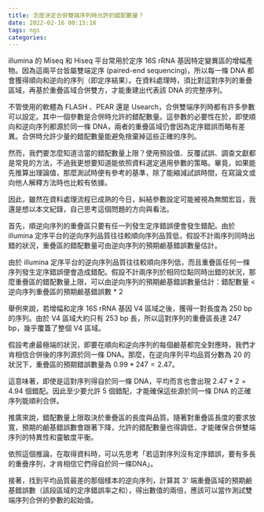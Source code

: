 ```yaml
---
title: 怎麼決定合併雙端序列時允許的錯配數量？
date: 2022-02-16 00:15:18
tags: ngs
categories:
---
```


illumina 的 Miseq 和 Hiseq 平台常用於定序 16S rRNA 基因特定變異區的增幅產物。因為這兩平台皆屬雙端定序 (paired-end sequencing)，所以每一條 DNA 都會獲得順向和逆向的序列（即定序結果）。在資料處理時，須比對這對序列的重疊區域，再基於重疊區域合併雙方，才能重建出代表該 DNA 的完整序列。

不管使用的軟體為 FLASH 、PEAR 還是 Usearch，合併雙端序列時都有許多參數可以設定。其中一個參數是合併時允許的錯配數量。這參數的必要性在於，即使順向和逆向序列都源於同一條 DNA，兩者的重疊區域仍會因為定序錯誤而略有差異。合併時允許少量的錯配數量能避免捨棄掉這些正確的序列。

然而，我們要怎麼知道洽當的錯配數量上限？使用預設值、反覆試誤、調查文獻都是常見的方法，不過我更想要知道能依照資料選定適用參數的策略。畢竟，如果能先推算出理論值，那麼測試時便有參考的基準，除了能縮減試誤時間，在寫論文或向他人解釋方法時也比較有依據。

因此，雖然在資料處理流程已成熟的今日，糾結參數設定可能被視為無關宏旨，我還是想以本文紀錄，自己思考這個問題的方向與看法。
<!--more-->

首先，順逆向序列的重疊區只要有任一列發生定序錯誤便會發生錯配。由於 illumina 定序平台的逆向序列品質往往較順向序列品質低，假設不計兩序列同時出錯的狀況，重疊區的錯配數量可由逆向序列的預期鹼基錯誤數量估計。

由於 illumina 定序平台的逆向序列品質往往較順向序列低，而且重疊區任何一條序列發生定序錯誤便會造成錯配。假設不計兩序列於相同位點同時出錯的狀況，那麼重疊區的錯配數量上限，可以由逆向序列的預期鹼基錯誤數量估計：錯配數量 < 逆向序列重疊區的預期鹼基錯誤數 * 2

舉例來說，若增幅和定序 16S rRNA 基因 V4 區域之後，獲得一對長度為 250 bp 的序列。由於 V4 區域大約只有 253 bp 長，所以這對序列的重疊區長達 247 bp，幾乎覆蓋了整個 V4 區域。

假設考慮最極端的狀況，即要在順向和逆向序列的每個鹼基都完全對應時，我們才肯相信合併後的序列源於同一條 DNA。那麼，在逆向序列平均品質分數為 20 的狀況下，重疊區的預期錯誤數量為 $0.99 * 247 = 2.47$。

這意味著，即使是這對序列得自於同一條 DNA，平均而言也會出現 $2.47 * 2 = 4.94$ 個錯配。因此至少要允許 5 個錯配，才能確保這些源於同一條 DNA 的正確序列能順利合併。

推廣來說，錯配數量上限取決於重疊區的長度與品質。隨著對重疊區長度的要求放寬，預期的鹼基錯誤數會跟著下降，允許的錯配數量也得調低，才能確保合併雙端序列的特異性和靈敏度平衡。

依照這個推論，在取得資料時，可以先思考「若這對序列沒有定序錯誤，要有多長的重疊序列，才肯相信它們得自於同一條DNA」。

接著，找到平均品質最差的那個樣本的逆向序列，計算其 3' 端重疊區域的預期鹼基錯誤數（該段區域的定序錯誤率之和），得出數值的兩倍，應該可以當作測試雙端序列合併的參數的起始值。